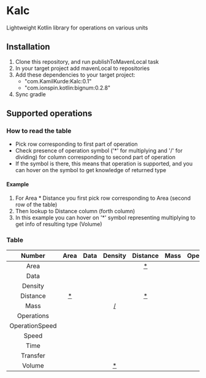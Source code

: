# Kalc

Lightweight Kotlin library for operations on various units

## Installation

1. Clone this repository, and run publishToMavenLocal task
2. In your target project add mavenLocal to repositories
3. Add these dependencies to your target project:
    * "com.KamilKurde:Kalc:0.1"
    * "com.ionspin.kotlin:bignum:0.2.8"
4. Sync gradle

## Supported operations

### How to read the table

* Pick row corresponding to first part of operation
* Check presence of operation symbol ('*' for multiplying and '/' for dividing) for column corresponding to second part of operation
* If the symbol is there, this means that operation is supported, and you can hover on the symbol to get knowledge of returned type

#### Example

1. For Area * Distance you first pick row corresponding to Area (second row of the table)
2. Then lookup to Distance column (forth column)
3. In this example you can hover on '*' symbol representing multiplying to get info of resulting type (Volume)

### Table

|Number                   |Area                     |Data                     |Density                  |Distance                 |Mass                     |Operations               |OperationSpeed           |Speed                    |Time                     |Transfer                 |Volume                   |
|:-----------------------:|:-----------------------:|:-----------------------:|:-----------------------:|:-----------------------:|:-----------------------:|:-----------------------:|:-----------------------:|:-----------------------:|:-----------------------:|:-----------------------:|:-----------------------:|
|Area                     |                         |                         |                         |     [*](a "Volume")     |                         |                         |                         |                         |                         |                         |                         |
|Data                     |                         |                         |                         |                         |                         |                         |                         |                         |    [/](a "Transfer")    |                         |                         |
|Density                  |                         |                         |                         |                         |                         |                         |                         |                         |                         |                         |      [*](a "Mass")      |
|Distance                 |     [*](a "Volume")     |                         |                         |       [*](a "Area")     |                         |                         |                         |      [/](a "Time")      |     [/](a "Speed")      |                         |                         |
|Mass                     |                         |                         |     [/](a "Volume")     |                         |                         |                         |                         |                         |                         |                         |    [/](a "Density")     |
|Operations               |                         |                         |                         |                         |                         |                         |      [/](a "Time")      |                         | [/](a "OperationSpeed") |                         |                         |
|OperationSpeed           |                         |                         |                         |                         |                         |                         |                         |                         |   [*](a "Operations")   |                         |                         |
|Speed                    |                         |                         |                         |                         |                         |                         |                         |                         |    [*](a "Distance")    |                         |                         |
|Time                     |                         |                         |                         |                         |                         |                         |                         |    [*](a "Distance")    |                         |                         |                         |
|Transfer                 |                         |                         |                         |                         |                         |                         |                         |                         |                         |                         |                         |
|Volume                   |                         |                         |      [*](a "Mass")      |                         |                         |                         |                         |                         |                         |                         |                         |